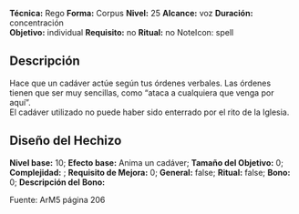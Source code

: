 
**Técnica:** Rego
**Forma:** Corpus
**Nivel:** 25
**Alcance:** voz 
**Duración:** concentración  
**Objetivo:** individual
**Requisito:** no
**Ritual:** no
NoteIcon: spell




## Descripción 
<p>Hace que un cadáver actúe según tus órdenes verbales. Las órdenes tienen que ser muy sencillas, como “ataca a cualquiera que venga por aquí”.<br>El cadáver utilizado no puede haber sido enterrado por el rito de la Iglesia.</p>

## Diseño del Hechizo 

**Nivel base:** 10; **Efecto base:** Anima un cadáver;  **Tamaño del **Objetivo:**** 0; **Complejidad:** ; **Requisito de Mejora:** 0; **General:** false; **Ritual:** false; **Bono:** 0; **Descripción del** **Bono:** 

Fuente: ArM5 página 206